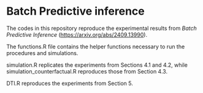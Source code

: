 # Batch Predictive inference

The codes in this repository reproduce the experimental results from _Batch Predictive Inference_ (https://arxiv.org/abs/2409.13990).

The functions.R file contains the helper functions necessary to run the procedures and simulations.

simulation.R replicates the experiments from Sections 4.1 and 4.2, while simulation_counterfactual.R reproduces those from Section 4.3.

DTI.R reproduces the experiments from Section 5.
